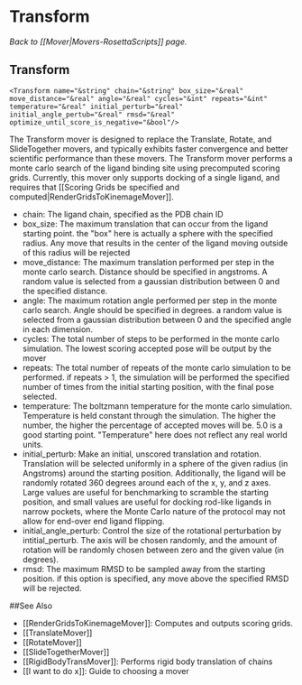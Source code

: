 # Transform
*Back to [[Mover|Movers-RosettaScripts]] page.*
## Transform

```
<Transform name="&string" chain="&string" box_size="&real" move_distance="&real" angle="&real" cycles="&int" repeats="&int" temperature="&real" initial_perturb="&real" initial_angle_pertub="&real" rmsd="&real" optimize_until_score_is_negative="&bool"/>
```

The Transform mover is designed to replace the Translate, Rotate, and SlideTogether movers, and typically exhibits faster convergence and better scientific performance than these movers. The Transform mover performs a monte carlo search of the ligand binding site using precomputed scoring grids. Currently, this mover only supports docking of a single ligand, and requires that [[Scoring Grids be specified and computed|RenderGridsToKinemageMover]].

-   chain: The ligand chain, specified as the PDB chain ID
-   box\_size: The maximum translation that can occur from the ligand starting point. the "box" here is actually a sphere with the specified radius. Any move that results in the center of the ligand moving outside of this radius will be rejected
-   move\_distance: The maximum translation performed per step in the monte carlo search. Distance should be specified in angstroms. A random value is selected from a gaussian distribution between 0 and the specified distance.
-   angle: The maximum rotation angle performed per step in the monte carlo search. Angle should be specified in degrees. a random value is selected from a gaussian distribution between 0 and the specified angle in each dimension.
-   cycles: The total number of steps to be performed in the monte carlo simulation. The lowest scoring accepted pose will be output by the mover
-   repeats: The total number of repeats of the monte carlo simulation to be performed. if repeats \> 1, the simulation will be performed the specified number of times from the initial starting position, with the final pose selected.
-   temperature: The boltzmann temperature for the monte carlo simulation. Temperature is held constant through the simulation. The higher the number, the higher the percentage of accepted moves will be. 5.0 is a good starting point. "Temperature" here does not reflect any real world units.
-   initial\_perturb: Make an initial, unscored translation and rotation. Translation will be selected uniformly in a sphere of the given radius (in Angstroms) around the starting position. Additionally, the ligand will be randomly rotated 360 degrees around each of the x, y, and z axes. Large values are useful for benchmarking to scramble the starting position, and small values are useful for docking rod-like ligands in narrow pockets, where the Monte Carlo nature of the protocol may not allow for end-over end ligand flipping.
-   initial_angle_perturb: Control the size of the rotational perturbation by intitial\_perturb. The axis will be chosen randomly, and the amount of rotation will be randomly chosen between zero and the given value (in degrees).
-   rmsd: The maximum RMSD to be sampled away from the starting position. if this option is specified, any move above the specified RMSD will be rejected.


##See Also

* [[RenderGridsToKinemageMover]]: Computes and outputs scoring grids.
* [[TranslateMover]]
* [[RotateMover]]
* [[SlideTogetherMover]]
* [[RigidBodyTransMover]]: Performs rigid body translation of chains
* [[I want to do x]]: Guide to choosing a mover
